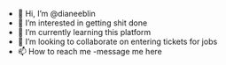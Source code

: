 - 👋 Hi, I’m @dianeeblin
- 👀 I’m interested in getting shit done
- 🌱 I’m currently learning this platform
- 💞️ I’m looking to collaborate on entering tickets for jobs
- 📫 How to reach me -message me here

<!---
dianeeblin/dianeeblin is a ✨ special ✨ repository because its `README.md` (this file) appears on your GitHub profile.
You can click the Preview link to take a look at your changes.
--->
